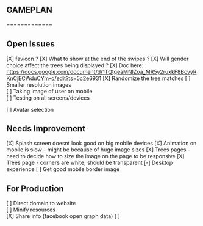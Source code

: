## GAMEPLAN
=============

Open Issues
--------------
[X] favicon ?
[X] What to show at the end of the swipes ?
[X] Will gender choice affect the trees being displayed ?
  [X] Doc here: https://docs.google.com/document/d/1TQtgeaMNlZoa_MR5y2ruxkF8BcvyRKnCjECWduCYm-o/edit?ts=5c2e6931
[X] Randomize the tree matches
[ ] Smaller resolution images  
[ ] Taking image of user on mobile  
[ ] Testing on all screens/devices

[ ] Avatar selection  


Needs Improvement
-----------------
[X] Splash screen doesnt look good on big mobile devices
[X] Animation on mobile is slow - might be because of huge image sizes
[X] Trees pages - need to decide how to size the image on the page to be responsive
[X] Trees page - corners are white, should be transparent
[-] Desktop experience
  [ ] Get good mobile border image


For Production
--------------
[ ] Direct domain to website  
[ ] Minify resources  
[X] Share info (facebook open graph data)
[ ] 
